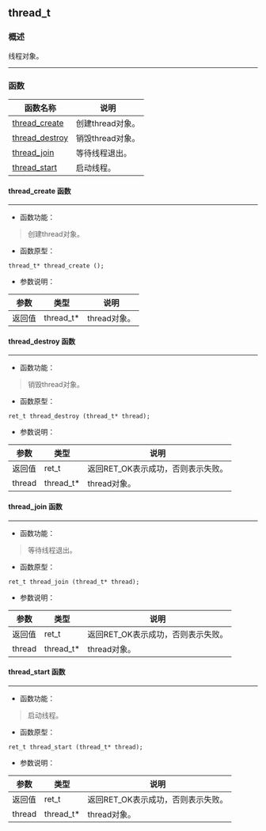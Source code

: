 ## thread\_t
### 概述
 线程对象。


----------------------------------
### 函数
<p id="thread_t_methods">

| 函数名称 | 说明 | 
| -------- | ------------ | 
| <a href="#thread_t_thread_create">thread\_create</a> | 创建thread对象。 |
| <a href="#thread_t_thread_destroy">thread\_destroy</a> | 销毁thread对象。 |
| <a href="#thread_t_thread_join">thread\_join</a> | 等待线程退出。 |
| <a href="#thread_t_thread_start">thread\_start</a> | 启动线程。 |
#### thread\_create 函数
-----------------------

* 函数功能：

> <p id="thread_t_thread_create"> 创建thread对象。




* 函数原型：

```
thread_t* thread_create ();
```

* 参数说明：

| 参数 | 类型 | 说明 |
| -------- | ----- | --------- |
| 返回值 | thread\_t* | thread对象。 |
#### thread\_destroy 函数
-----------------------

* 函数功能：

> <p id="thread_t_thread_destroy"> 销毁thread对象。




* 函数原型：

```
ret_t thread_destroy (thread_t* thread);
```

* 参数说明：

| 参数 | 类型 | 说明 |
| -------- | ----- | --------- |
| 返回值 | ret\_t | 返回RET\_OK表示成功，否则表示失败。 |
| thread | thread\_t* | thread对象。 |
#### thread\_join 函数
-----------------------

* 函数功能：

> <p id="thread_t_thread_join"> 等待线程退出。




* 函数原型：

```
ret_t thread_join (thread_t* thread);
```

* 参数说明：

| 参数 | 类型 | 说明 |
| -------- | ----- | --------- |
| 返回值 | ret\_t | 返回RET\_OK表示成功，否则表示失败。 |
| thread | thread\_t* | thread对象。 |
#### thread\_start 函数
-----------------------

* 函数功能：

> <p id="thread_t_thread_start"> 启动线程。




* 函数原型：

```
ret_t thread_start (thread_t* thread);
```

* 参数说明：

| 参数 | 类型 | 说明 |
| -------- | ----- | --------- |
| 返回值 | ret\_t | 返回RET\_OK表示成功，否则表示失败。 |
| thread | thread\_t* | thread对象。 |
